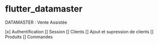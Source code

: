 # flutter_datamaster

DATAMASTER : Vente Assistée

[x] Authentification 
[] Session
[] Clients 
[] Ajout et supression de clients
[] Produits 
[] Commandes